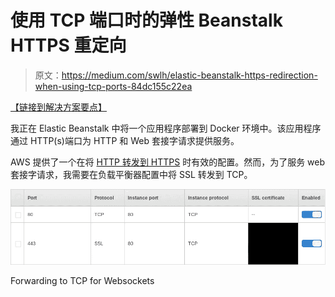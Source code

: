 # 使用 TCP 端口时的弹性 Beanstalk HTTPS 重定向

> 原文：<https://medium.com/swlh/elastic-beanstalk-https-redirection-when-using-tcp-ports-84dc155c22ea>

[【链接到解决方案要点】](https://gist.github.com/rharriso/49f6524fb34fc923b4c800b833504c40)

我正在 Elastic Beanstalk 中将一个应用程序部署到 Docker 环境中。该应用程序通过 HTTP(s)端口为 HTTP 和 Web 套接字请求提供服务。

AWS 提供了一个在将 [HTTP 转发到 HTTPS](https://github.com/awsdocs/elastic-beanstalk-samples/blob/master/configuration-files/aws-provided/security-configuration/https-redirect/docker-sc/https-redirect-docker-sc.config) 时有效的配置。然而，为了服务 web 套接字请求，我需要在负载平衡器配置中将 SSL 转发到 TCP。

![](img/a0926598363818002a9b61712a0fe3db.png)

Forwarding to TCP for Websockets